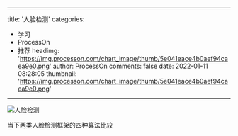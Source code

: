 
---
title: '人脸检测'
categories: 
 - 学习
 - ProcessOn
 - 推荐
headimg: 'https://img.processon.com/chart_image/thumb/5e041eace4b0aef94caea9e0.png'
author: ProcessOn
comments: false
date: 2022-01-11 08:28:05
thumbnail: 'https://img.processon.com/chart_image/thumb/5e041eace4b0aef94caea9e0.png'
---

<div>   
<img class="thumb" alt="人脸检测" src="https://img.processon.com/chart_image/thumb/5e041eace4b0aef94caea9e0.png" referrerpolicy="no-referrer">
<p>当下两类人脸检测框架的四种算法比较</p>  
</div>
            
